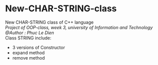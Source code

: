 # New-CHAR-STRING-class
New CHAR-STRING class of C++ language  
*Project of OOP-class, week 3, university of Information and Technology*  
_@Author : Phuc Le Dien_  
Class STRING include:
+ 3 versions of Constructor  
+ expand method
+ remove method
